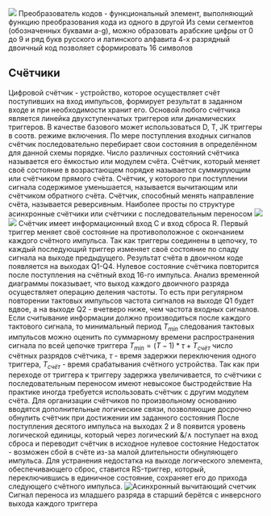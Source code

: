 ![](Pasted%20image%2020240209113630.png)
Преобразователь кодов - функциональный элемент, выполняющий функцию преобразования кода из одного в другой
Из семи сегментов (обозначенных буквами a-g), можно образовать арабские цифры от 0 до 9 и ряд букв русского и латинского алфавита
4-х разрядный двоичный код позволяет сформировать 16 символов
## Счётчики
Цифровой счётчик - устройство, которое осуществляет счёт поступивших на вход импульсов, формирует результат в заданном входе и при необходимости хранит его. Основой любого счётчика является линейка двухступенчатых триггеров или динамических триггеров. В качестве базового может использоваться D, T, JK триггеры в соотв. режиме включения. По мере поступления входных сигналов счётчик последовательно перебирает свои состояния в определённом для данной схемы порядке. Число различных состояний счётчика называется его ёмкостью или модулем счёта. Счётчик, который меняет своё состояние в возрастающем порядке называется суммирующим или счётчиком прямого счёта. Счётчик, у которого при поступлении сигнала содержимое уменьшается, называется вычитающим или счётчиком обратного счёта. Счётчик, способный менять направление счёта, называется реверсивным. Наиболее просты по структуре асинхронные счётчики или счётчики с последовательным переносом
![](Pasted%20image%2020240216095341.png)
![](Pasted%20image%2020240216095714.png)
Счётчик имеет информационный вход C и вход сброса R.
Первый триггер меняет своё состояние на противоположное с окончанием каждого счётного импульса.
Так как триггеры соединены в цепочку, то каждый последующий триггер изменяет своё состояние по спаду сигнала на выходе предыдущего.
Результат счёта в двоичном коде появляется на выходах Q1-Q4. Нулевое состояние счётчика повторится после поступления на счётный вход 16-го импульса. Анализ временной диаграммы показывает, что выход каждого двоичного разряда осуществляет операцию деления частоты. То есть при регулярном повторении тактовых импульсов частота сигналов на выходе Q1 будет вдвое, а на выходе Q2 - вчетверо ниже, чем частота входных сигналов. Если считывание информации должно производиться после каждого тактового сигнала, то минимальный период $T_{min}$ следования тактовых импульсов можно оценить по суммарному времени распространения сигнала по всей цепочке триггера $T_{min}=(T-1)*\tau+T_{счёт}$ число счётных разрядов счётчика, $\tau$ - время задержки переключения одного триггера, $T_{счёт}$ - время срабатывания счётного устройства. Так как при переходе от триггера к триггеру задержка увеличивается, то счётчики с последовательным переносом имеют невысокое быстродействие
На практике иногда требуется использовать счётчик с другим модулем счёта. Для организации счётчиков по произвольному основанию вводятся дополнительные логические связи, позволяющие досрочно обнулить счётчик при достижении им заданного состояния
После поступления десятого импульса на выходах 2 и 8 появится уровень логической единицы, который через логический &/$\land$ поступает на вход сброса и переводит счётчик в исходное нулевое состояние
Недостаток - возможен сбой в счёте из-за малой длительности обнуляющего импульса. Для устранения недостатка на выходе логического элемента, обеспечивающего сброс, ставится RS-триггер, который, переключившись в единичное состояние, сохраняет его до прихода следующего счётного импульса.
![Асинхронный вычитающий счетчик](Pasted%20image%2020240216111404.png)
Сигнал переноса из младшего разряда в старший берётся с инверсного выхода каждого триггера